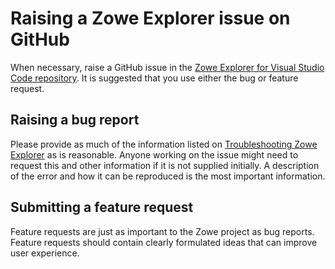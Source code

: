# Raising a Zowe Explorer issue on GitHub

When necessary, raise a GitHub issue in the [Zowe Explorer for Visual Studio Code repository](https://github.com/zowe/zowe-explorer-vscode/issues). It is suggested that you use either the bug or feature request.

## Raising a bug report

Please provide as much of the information listed on [Troubleshooting Zowe Explorer](troubleshoot-ze.md) as is reasonable. Anyone working on the issue might need to request this and other information if it is not supplied initially. A description of the error and how it can be reproduced is the most important information.

## Submitting a feature request

Feature requests are just as important to the Zowe project as bug reports. Feature requests should contain clearly formulated ideas that can improve user experience.